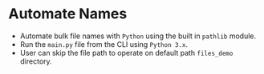 # Automate Names

- Automate bulk file names with `Python` using the built in `pathlib` module.
- Run the `main.py` file from the CLI using `Python 3.x`.
- User can skip the file path to operate on default path `files_demo` directory.
